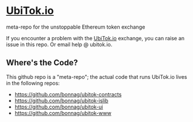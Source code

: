 # [UbiTok.io](https://ubitok.io/)
meta-repo for the unstoppable Ethereum token exchange

If you encounter a problem with the [UbiTok.io](https://ubitok.io/) exchange, you can raise an issue in this repo. Or email help @ ubitok.io.

## Where's the Code?

This github repo is a "meta-repo"; the actual code that runs UbiTok.io lives in the following repos:

- https://github.com/bonnag/ubitok-contracts
- https://github.com/bonnag/ubitok-jslib
- https://github.com/bonnag/ubitok-ui
- https://github.com/bonnag/ubitok-www
